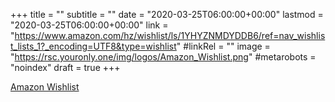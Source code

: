 +++
title = ""
subtitle = ""
date = "2020-03-25T06:00:00+00:00"
lastmod = "2020-03-25T06:00:00+00:00"
link = "https://www.amazon.com/hz/wishlist/ls/1YHYZNMDYDDB6/ref=nav_wishlist_lists_1?_encoding=UTF8&type=wishlist"
#linkRel = ""
image = "https://rsc.youronly.one/img/logos/Amazon_Wishlist.png"
#metarobots = "noindex"
draft = true
+++

[Amazon Wishlist](https://www.amazon.com/hz/wishlist/ls/1YHYZNMDYDDB6/ref=nav_wishlist_lists_1?_encoding=UTF8&type=wishlist "Amazon Wishlist")
